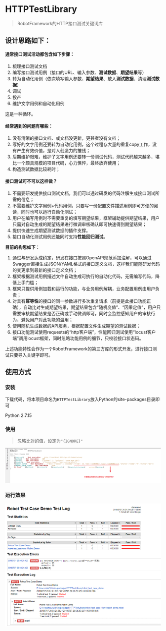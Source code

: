 # HTTPTestLibrary

> RobotFramework的HTTP接口测试关键词库

## 设计思路如下：

#### 通常接口测试活动都包含如下步骤：

1. 梳理接口测试文档
2. 编写接口测试用例（接口的URL、输入参数、**测试数据**、**期望结果**等）
3. 转为自动化用例（依次填写输入参数、**期望结果**、放入**测试数据**、清理**测试数据**）
4. 调试
5. 投产
6. 维护文字用例和自动化用例

这是一种循环。

#### 经常遇到的问题有哪些：

1. 没有清晰的接口文档、或文档没更新，更甚者没有文档；
2. 写好的文字用例还要转为自动化用例，这个过程存大量的重复copy工作，没有产生有效价值，是对人创造力的摧残；
3. 后期维护艰难，维护了文字用例还要转一份测试代码，测试代码越来越多，堪比一个颇具规模的项目代码，心力憔悴，最终放弃使用；
4. 构造测试数据比较耗时；

#### 接口测试可不可以这样做？

1. 不需要研发提供接口测试文档，我们可以通过研发的代码注解生成接口测试所需的信息；
2. 不需要维护文字用例+代码用例，只要写一份配置文件描述用例即可方便的阅读，同时也可以运行自动化测试；
3. 用户在编写用例时不需要重复的填写期望结果，框架辅助提供期望结果，用户只需对自动生成的期望结果进行微调审核确认即可快速得到期望结果；
4. 提供快速生成期望测试数据的插件支撑。
5. 接口自动化测试用例还能同时支持**性能回归测试**。

**目前的构思如下：**

1. 通过与研发达成约定，研发在接口按照OpenAPI规范添加注解，可以通过Swagger直接生成JSON/YAML格式的接口定义文档，这样我们能随研发代码的变更拿到最新的接口定义文档；
2. 框架根据测试用例描述文件自动生成可执行的自动化代码，无需编写代码，降低上手门槛；
3. 框架只提供用例加载和运行的功能，与业务用例解耦，业务配置用例由用户负责；
4. 对具有**幂等性**的接口的同一参数进行多次重复请求（前提是此接口功能正确），自动比对生成期望结果，期望结果包含“随机变值”、“因果定值”，用户只需要审核期望结果是否正确或手动微调即可，同时会监控感知用户的审核行为，避免用户对此功能的滥用；
5. 使用随机生成数据的API服务，根据配置文件生成期望的测试数据；
6. 接口功能测试使用requests的“http客户端”，性能回归测试使用“locust客户端”调用locust框架，同时忽略功能用例的细节，只校验接口状态码。

上述功能特性会作为一个RobotFramework的第三方库的形式开发，进行接口测试只要导入关键字即可。



## 使用方式

### 安装

下载代码，将本项目命名为`HTTPTestLibrary`放入Python的site-packages目录即可

Python 2.7.15

### 使用
> 忽略比对的值，设定为```"{IGNORE}"```

![测试用例](./images/Snipaste_2018-07-07_20-08-45.png)


### 运行效果


![运行结果](./images/Snipaste_2018-07-07_20-06-38.png)

